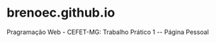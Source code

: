 brenoec.github.io
==================

Pragramação Web - CEFET-MG: Trabalho Prático 1 -- Página Pessoal
